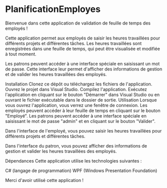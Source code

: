 # PlanificationEmployes
Bienvenue dans cette application de validation de feuille de temps des employés !

Cette application permet aux employés de saisir les heures travaillées pour différents projets et différentes tâches. Les heures travaillées sont enregistrées dans une feuille de temps, qui peut être visualisée et modifiée à tout moment. 

Les patrons peuvent accéder à une interface spéciale en saisissant un mot de passe. Cette interface leur permet d'afficher des informations de gestion et de valider les heures travaillées des employés.

Installation
Clonez ce dépôt ou téléchargez les fichiers de l'application.
Ouvrez le projet dans Visual Studio.
Compilez l'application.
Exécutez l'application en cliquant sur le bouton "Démarrer" dans Visual Studio ou en ouvrant le fichier exécutable dans le dossier de sortie.
Utilisation
Lorsque vous ouvrez l'application, vous verrez une fenêtre de connexion. Les employés peuvent accéder à leur feuille de temps en cliquant sur le bouton "Employé". Les patrons peuvent accéder à une interface spéciale en saisissant le mot de passe "admin" et en cliquant sur le bouton "Valider".

Dans l'interface de l'employé, vous pouvez saisir les heures travaillées pour différents projets et différentes tâches.

Dans l'interface du patron, vous pouvez afficher des informations de gestion et valider les heures travaillées des employés.

Dépendances
Cette application utilise les technologies suivantes :

C# (langage de programmation)
WPF (Windows Presentation Foundation)

Merci d'avoir utilisé cette application !
